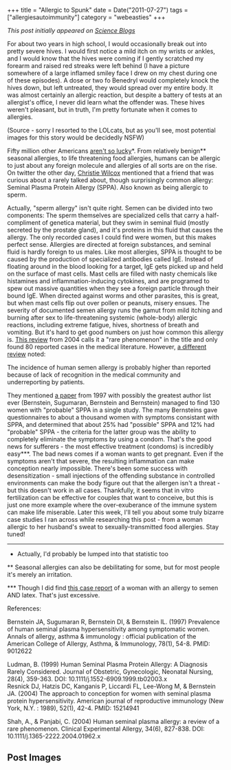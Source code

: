 +++
title = "Allergic to Spunk"
date = Date("2011-07-27")
tags = ["allergiesautoimmunity"]
category = "webeasties"
+++

_This post initially appeared on [Science Blogs](http://scienceblogs.com/webeasties)_

For about two years in high school, I would occasionally break out into pretty severe hives. I would first notice a mild itch on my wrists or ankles, and I would know that the hives were coming if I gently scratched my forearm and raised red streaks were left behind (I have a picture somewhere of a large inflamed smiley face I drew on my chest during one of these episodes). A dose or two fo Benedryl would completely knock the hives down, but left untreated, they would spread over my entire body. It was almost certainly an allergic reaction, but despite a battery of tests at an allergist's office, I never did learn what the offender was. These hives weren't pleasant, but in truth, I'm pretty fortunate when it comes to allergies.

(Source - sorry I resorted to the LOLcats, but as you'll see, most potential images for this story would be decidedly NSFW)

Fifty million other Americans [aren't so lucky](http://www.aafa.org/display.cfm?id=9&sub=30#prev)*. From relatively benign** seasonal allergies, to life threatening food allergies, humans can be allergic to just about any foreign molecule and allergies of all sorts are on the rise. On twitter the other day, [Christie Wilcox](http://twitter.com/#!/NerdyChristie) mentioned that a friend that was curious about a rarely talked about, though surprisingly common allergy: Seminal Plasma Protein Allergy (SPPA). Also known as being allergic to sperm.

Actually, "sperm allergy" isn't quite right. Semen can be divided into two components: The sperm themselves are specialized cells that carry a half-compliment of genetica material, but they swim in seminal fluid (mostly secreted by the prostate gland), and it's proteins in this fluid that causes the allergy. The only recorded cases I could find were women, but this makes perfect sense. Allergies are directed at foreign substances, and seminal fluid is hardly foreign to us males. 
Like most allergies, SPPA is thought to be caused by the production of specialized antibodies called IgE. Instead of floating around in the blood looking for a target, IgE gets picked up and held on the surface of mast cells. Mast cells are filled with nasty chemicals like histamines and inflammation-inducing cytokines, and are programed to spew out massive quantities when they see a foreign particle through their bound IgE. When directed against worms and other parasites, this is great, but when mast cells flip out over pollen or peanuts, misery ensues. The severity of documented semen allergy runs the gamut from mild itching and burning after sex to life-threatening systemic (whole-body) allergic reactions, including extreme fatigue, hives, shortness of breath and vomiting. 
But it's hard to get good numbers on just how common this allergy is. [This review](http://onlinelibrary.wiley.com/doi/10.1111/j.1365-2222.2004.01962.x/abstract) from 2004 calls it a "rare phenomenon" in the title and only found 80 reported cases in the medical literature. However, [a different review](onlinelibrary.wiley.com/doi/10.1111/j.1552-6909.1999.tb02003.x/abstract) noted:

The incidence of human semen allergy is probably higher than reported because of lack of recognition in the medical community and underreporting by patients.

They mentioned [a paper](http://www.ncbi.nlm.nih.gov/pubmed/9012622) from 1997 with possibly the greatest author list ever (Bernstein, Sugumaran, Bernstein and Bernstein) managed to find 130 women with "probable" SPPA in a single study. The many Bernsteins gave questionnaires to about a thousand women with symptoms consistant with SPPA, and determined that about 25% had "possible" SPPA and 12% had "probable" SPPA - the criteria for the latter group was the ability to completely eliminate the symptoms by using a condom. 
That's the good news for sufferers - the most effective treatment (condoms) is incredibly easy***. The bad news comes if a woman wants to get pregnant. Even if the symptoms aren't that severe, the resulting inflammation can make conception nearly impossible. There's been some success with desensitization - small injections of the offending substance in controlled environments can make the body figure out that the allergen isn't a threat - but this doesn't work in all cases. Thankfully, it seems that in vitro fertilization can be effective for couples that want to conceive, but this is just one more example where the over-exuberance of the immune system can make life miserable. 
Later this week, I'll tell you about some truly bizarre case studies I ran across while researching this post - from a woman allergic to her husband's sweat to sexually-transmitted food allergies. Stay tuned!

----

* Actually, I'd probably be lumped into that statistic too

** Seasonal allergies can also be debilitating for some, but for most people it's merely an irritation.

*** Though I did find [this case report](http://onlinelibrary.wiley.com/doi/10.1111/j.1600-0536.1994.tb00720.x/abstract) of a woman with an allergy to semen AND latex. That's just excessive.

References:

Bernstein JA, Sugumaran R, Bernstein DI, & Bernstein IL. (1997) Prevalence of human seminal plasma hypersensitivity among symptomatic women. Annals of allergy, asthma & immunology : official publication of the American College of Allergy, Asthma, & Immunology, 78(1), 54-8. PMID: 9012622

Ludman, B. (1999) Human Seminal Plasma Protein Allergy: A Diagnosis Rarely Considered. Journal of Obstetric, Gynecologic, Neonatal Nursing, 28(4), 359-363. DOI: 10.1111/j.1552-6909.1999.tb02003.x    
Resnick DJ, Hatzis DC, Kanganis P, Liccardi FL, Lee-Wong M, & Bernstein JA. (2004) The approach to conception for women with seminal plasma protein hypersensitivity. American journal of reproductive immunology (New York, N.Y. : 1989), 52(1), 42-4. PMID: 15214941

Shah, A., & Panjabi, C. (2004) Human seminal plasma allergy: a review of a rare phenomenon. Clinical Experimental Allergy, 34(6), 827-838. DOI: 10.1111/j.1365-2222.2004.01962.x    

      
  

 ## Post Images


